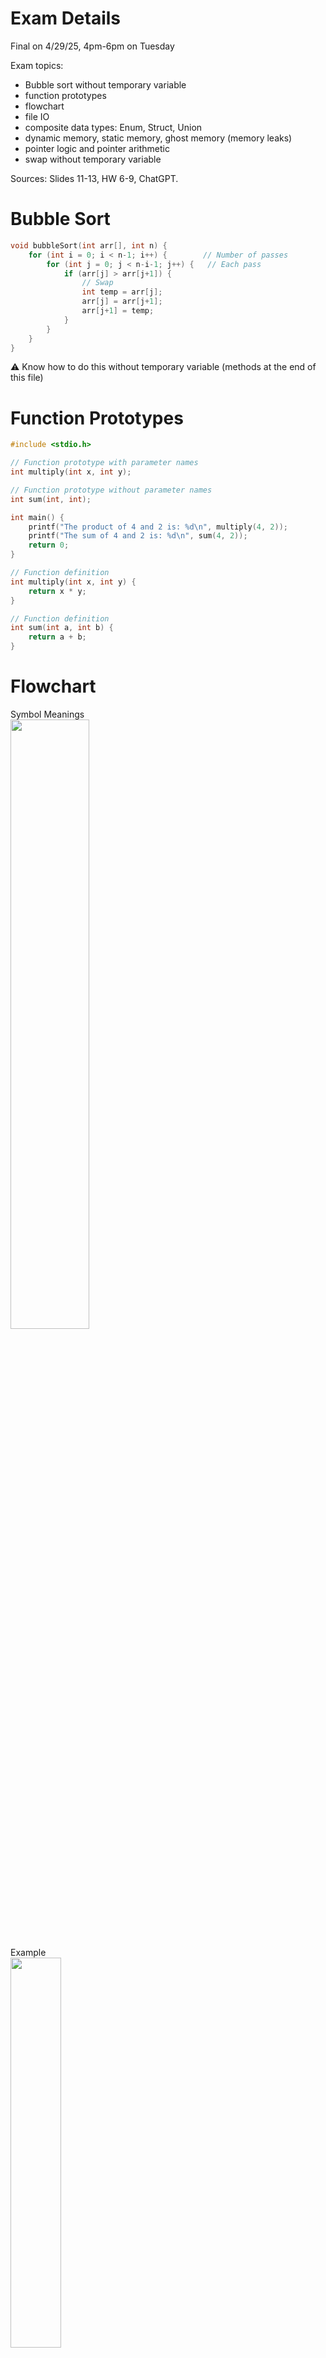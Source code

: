 # Exam Details
Final on 4/29/25, 4pm-6pm on Tuesday

Exam topics: 
- Bubble sort without temporary variable
- function prototypes
- flowchart
- file IO
- composite data types: Enum, Struct, Union
- dynamic memory, static memory, ghost memory (memory leaks)
- pointer logic and pointer arithmetic
- swap without temporary variable

Sources: Slides 11-13, HW 6-9, ChatGPT.

# Bubble Sort
```c
void bubbleSort(int arr[], int n) {
    for (int i = 0; i < n-1; i++) {        // Number of passes
        for (int j = 0; j < n-i-1; j++) {   // Each pass
            if (arr[j] > arr[j+1]) {
                // Swap 
                int temp = arr[j];
                arr[j] = arr[j+1];
                arr[j+1] = temp;
            }
        }
    }
}
```
⚠️ Know how to do this without temporary variable (methods at the end of this file)


# Function Prototypes
```c
#include <stdio.h>

// Function prototype with parameter names
int multiply(int x, int y);

// Function prototype without parameter names
int sum(int, int);

int main() {
    printf("The product of 4 and 2 is: %d\n", multiply(4, 2));
    printf("The sum of 4 and 2 is: %d\n", sum(4, 2));
    return 0;
}

// Function definition
int multiply(int x, int y) {
    return x * y;
}

// Function definition
int sum(int a, int b) {
    return a + b;
}

```

# Flowchart
Symbol Meanings  
<img src="flowchart-symbols.jpg" width="50%" height="50%">

Example   
<img src="flowchartexample.jpg" width="40%" height="40%">

# File IO

Common File Modes

| Mode  | Meaning                             |
|-------|-------------------------------------|
| "r"   | Read (file must exist)              |
| "w"   | Write (overwrite/create new)        |
| "a"   | Append (write at end of file/create new)        |
| "r+"  | Read + Write (no overwrite)          |
| "w+"  | Read + Write (overwrite/create new) |
| "a+"  | Read + Append (create new)                      |

<br></br>
Write to File Example
-
```c
#include <stdio.h>

int main() {
    FILE *fp = fopen("output.txt", "w"); // "w" = write mode
    if (fp == NULL) {
        printf("Error opening file!\n");
        return 1;
    }

    fprintf(fp, "Hello, world!\n");
    fprintf(fp, "Number: %d\n", 42);

    fclose(fp);
    return 0;
}
```
⚠️ Always check if `fopen` returned `NULL`
<br></br>          

Read from File Example
-
```c
#include <stdio.h>

int main() {
    FILE *fp = fopen("output.txt", "r");
    char buffer[100];

    if (fp == NULL) {
        printf("Error opening file!\n");
        return 1;
    }

    while (fgets(buffer, sizeof(buffer), fp) != NULL) {
        printf("%s", buffer); // print each line
    }

    fclose(fp);
    return 0;
}
```
<br></br>
# Composite Data Types: Union, Enum, Struct

`struct`: Allows you to store multiple variables of different types in a single object.

`union`: Allows you to store different types, but only one at a time (all members share the same memory space).

`enum`: Represents a set of named integer constants, making the code more readable.

<br></br>

Struct Example
-
```c
#include <stdio.h>

// Define the struct Person with age and height
struct Person {
    int age;    // Age of the person (integer)
    int height; // Height of the person in centimeters (integer)
};

int main() {
    // Declare and initialize a struct variable for a person
    struct Person bob = {25, 175};  // Age: 25, Height: 175 cm
    
    // Declare another struct variable for another person
    struct Person alex;
    
    // Assigning values to alex's members
    alex.age = 30;
    alex.height = 180;

    // Accessing and printing the members of alex
    printf("\nAlex's age: %d years\n", alex.age);
    printf("Alex's Height: %d cm\n", alex.height);

    // Accessing and printing the members of bob
    printf("Bob's Age: %d years\n", bob.age);
    printf("Bob's Height: %d cm\n", bob.height);

    return 0;
}
```


Union Example  
-
```c
#include <stdio.h>

// Define a union to store different types of data
union Data {
    int intValue;
    float floatValue;
    char charValue;
};

int main() {
    // Declare two variables of the same union type
    union Data data1, data2;

    // Assign an integer to data1
    data1.intValue = 42;
    printf("data1 (intValue): %d\n", data1.intValue);

    // Assign a float to data2 (this will overwrite the value in data2)
    data2.floatValue = 3.14;
    printf("data2 (floatValue): %.2f\n", data2.floatValue);

    // Now assign a character to data1 (this will overwrite the value in data1)
    data1.charValue = 'A';
    printf("data1 (charValue): %c\n", data1.charValue);

    // Print the values of data2 after modifying data1
    printf("data2 (after modifying data1): %.2f\n", data2.floatValue);

    return 0;
}

```

Enum Example  
-
```c
#include <stdio.h>

// Define an enum for Gender
enum Gender {
    MALE=0,    // Assign the value 0
    FEMALE=1,    // Assigns the value 1
};

// Define an enum for Color
enum Color {
    RED, // automatically equal to 0
    GREEN, // equal to 1
    BLUE, // equal to 2
}


int main() {
    // Declare a variable of type enum Gender
    enum Gender bobsGender = MALE;

    switch (bobsGender) {
        case MALE: printf("Bro is a male"); break;
        case FEMALE: printf("Bro is a female"); break;
        default: printf("Ayo, bro is not a male or female");
    }

    // Declare a variable of type enum Color
    enum Color bobsFavoriteColor = GREEN;
    if (favoriteColor != RED) {
        printf("Bob's favorite color is not red");
    }

    return 0;
}
```

Typedef on Composite Data Types
-
```c
#include <stdio.h>

// Tagged struct with typedef
typedef struct Person {
    char name[50];
    int age;
} Person;

// Anonymous enum with typedef
typedef enum {
    RED,
    GREEN,
    BLUE
} Color;

void printPerson(const Person* p, Color favoriteColor);

int main() {
    // Now you can refer to the struct and enum without having to say
    // "struct Person alice" for example
    Person alice = {"Alice", 30}; 
    Color favorite = GREEN;

    printPerson(&alice, favorite);

    return 0;
}

void printPerson(const Person* p, Color favoriteColor) {
    const char* colorName;
    switch (favoriteColor) {
        case RED: colorName = "Red"; break;
        case GREEN: colorName = "Green"; break;
        case BLUE: colorName = "Blue"; break;
        default: colorName = "Unknown";
    }

    printf("Name: %s\n", p->name);
    printf("Age: %d\n", p->age);
    printf("Favorite Color: %s\n", colorName);
}
```
<br></br>

| Type                        | Tagged `struct Person` |Anonymous  `enum Color`        |
|-------------------------------|------------------------------------------|--------------------------------------|
| **Typedef alias**             | ✅ `Person`                               | ✅ `Color`                            |
| **Tag name exists**           | ✅ `struct Person`                        | ❌ No tag available                   |
| **Can use without typedef**   | ✅ Yes, with `struct Person`              | ❌ No (no enum tag to reference)      |
| **Forward declaration possible** | ✅ `struct Person;`                    | ❌ Not possible without a tag         |
| **Common usage**              | Useful when forward declaring or mixing use of `struct Person` and `Person` | Useful when enum is small/simple and forward declaration isn’t needed |

<br></br>

# Palindrome Checking Recursive
```c
#include <stdio.h>
#include <string.h>

// Recursive function to check palindrome
int isPalindrome(char str[], int start, int end) {
    // Base case: If start >= end, it's a palindrome
    if (start >= end)
        return 1; // True

    // If characters don't match, not a palindrome
    if (str[start] != str[end])
        return 0; // False

    // Move towards the center
    return isPalindrome(str, start + 1, end - 1);
}

int main() {
    char str[] = "racecar";

    int length = strlen(str);

    if (isPalindrome(str, 0, length - 1))
        printf("%s is a palindrome.\n", str);
    else
        printf("%s is NOT a palindrome.\n", str);

    return 0;
}
```

# Static Memory, Dynamic Memory, and Ghost Memory

```c
#include <stdio.h>
#include <stdlib.h>

// Static memory: global variable
int someStaticMemoryVar = 10;

int main() {
    // Static memory: local (stack) variable
    int localArray[5] = {1, 2, 3, 4, 5};

    // Dynamic memory: allocated at runtime
    int *dynamicArray = (int *)malloc(5 * sizeof(int));
    if (dynamicArray == NULL) {
        printf("Memory allocation failed!\n");
        return 1;
    }

    // Fill dynamic memory
    for (int i = 0; i < 5; i++) {
        dynamicArray[i] = i * 10;
    }

    // Simulate ghost memory: lose the pointer without freeing
    dynamicArray = NULL; // Now the memory is leaked (ghost memory)

    // Another way to cause ghost memory: using malloc multiple times on one pointer
    int *newArray = (int*)malloc(10 * sizeof(int));

    newArray = (int*)malloc(5 * sizeof(int)); // malloc without freeing the previous pointer
    free(newArray) // this new one is free'd but the old one still exists without a pointer

    // Program continues...
    printf("Static variable: %d\n", staticVar);
    printf("Local array first element: %d\n", localArray[0]);

    // dynamicArray is NULL now, can't access dynamic memory anymore

    return 0;
}
```

# Pointer Logic: Pass by Reference vs Pass by Value, Pointer to Pointer.

Pass by Value
-
```c
#include <stdio.h>

void passByValue(int a) {
    a = a + 10;
    printf("[Inside function] a = %d\n", a);
}

int main() {
    int x = 5;
    passByValue(x);
    printf("[In main] x = %d\n", x); // x is still 5
    return 0;
}
```

Pass by Reference
-
```c
#include <stdio.h>

void passByReference(int *a) {
    *a = *a + 10; // Dereference to change actual value
    printf("[Inside function] *a = %d\n", *a);
}

int main() {
    int x = 5;
    passByReference(&x);
    printf("[In main] x = %d\n", x); // x is now 15
    return 0;
}
```

Pointer to another Pointer
-
```c
#include <stdio.h>

void modifyValue(int **p) {
    **p = 20; // Dereference twice to access real value
}

int main() {
    int x = 5;
    int *p = &x;
    int **pp = &p;

    modifyValue(pp);

    printf("x = %d\n", x); // Now x = 20
    return 0;
}

```

# Pointer Arithmetic
```c
#include <stdio.h>

int main() {
    int arr[] = {10, 20, 30, 40, 50};
    int *ptr = arr; // Pointer points to the first element (arr[0])

    printf("First element: %d\n", *ptr);        // 10
    printf("Second element: %d\n", *(ptr + 1)); // 20
    printf("Third element: %d\n", *(ptr + 2));  // 30

    // Move the pointer itself
    ptr++;  // Now ptr points to arr[1]
    printf("After ptr++, now points to: %d\n", *ptr); // 20

    ptr += 2; // Move 2 elements forward (now ptr points to arr[3])
    printf("After ptr += 2, now points to: %d\n", *ptr); // 40

    ptr--; // Move 1 element back (now ptr points to arr[2])
    printf("After ptr--, now points to: %d\n", *ptr); // 30

    return 0;
}
```

# Swap Array Elements without Temporary Variable

Addition/subtraction method
-
```c
#include <stdio.h>

int main() {
    int arr[] = {10, 20, 30, 40};
    int i = 1, j = 3; // Swap elements at index 1 and 3

    printf("Before swap: arr[%d] = %d, arr[%d] = %d\n", i, arr[i], j, arr[j]);

    arr[i] = arr[i] + arr[j]; // arr[1] = 20 + 40 = 60
    arr[j] = arr[i] - arr[j]; // arr[3] = 60 - 40 = 20
    arr[i] = arr[i] - arr[j]; // arr[1] = 60 - 20 = 40

    printf("After swap: arr[%d] = %d, arr[%d] = %d\n", i, arr[i], j, arr[j]);

    return 0;
}
```
⚠️Can cause overflow if numbers are very large.

Bitwise XOR method
-
```c
#include <stdio.h>

int main() {
    int arr[] = {10, 20, 30, 40};
    int i = 1, j = 3; // Swap elements at index 1 and 3

    printf("Before swap: arr[%d] = %d, arr[%d] = %d\n", i, arr[i], j, arr[j]);

    arr[i] = arr[i] ^ arr[j]; // XOR swap step 1
    arr[j] = arr[i] ^ arr[j]; // XOR swap step 2
    arr[i] = arr[i] ^ arr[j]; // XOR swap step 3

    printf("After swap: arr[%d] = %d, arr[%d] = %d\n", i, arr[i], j, arr[j]);

    return 0;
}
```
⚠️Only works with integer types

⚠️ Important with both methods: If i == j (i.e. you're trying to swap the same element with itself), both the addition/subtraction and XOR methods may corrupt the value at that index. Always check that i != j before using these techniques.